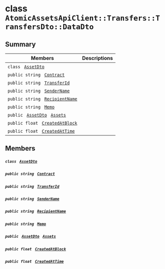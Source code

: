 # class `AtomicAssetsApiClient::Transfers::TransfersDto::DataDto` 

## Summary

 Members                                | Descriptions                                
----------------------------------------|---------------------------------------------
`class ` [`AssetDto`](.github/workflows/documentation/md/AtomicAssetsApiClient--Transfers--TransfersDto--DataDto--AssetDto.md#class_atomic_assets_api_client_1_1_transfers_1_1_transfers_dto_1_1_data_dto_1_1_asset_dto)        | 
`public string ` [`Contract`](#class_atomic_assets_api_client_1_1_transfers_1_1_transfers_dto_1_1_data_dto_1a9b4baf8484b98d89513d7776a8877d0e) | 
`public string ` [`TransferId`](#class_atomic_assets_api_client_1_1_transfers_1_1_transfers_dto_1_1_data_dto_1ae0356ef01297668f0e8ec4ea8fed2c71) | 
`public string ` [`SenderName`](#class_atomic_assets_api_client_1_1_transfers_1_1_transfers_dto_1_1_data_dto_1a8435cbd7a4dda595164d4ff47d4f4525) | 
`public string ` [`RecipientName`](#class_atomic_assets_api_client_1_1_transfers_1_1_transfers_dto_1_1_data_dto_1a4db149de8d9e2720942cc478bf9b67e2) | 
`public string ` [`Memo`](#class_atomic_assets_api_client_1_1_transfers_1_1_transfers_dto_1_1_data_dto_1ae120ff01d30f40e9771e30e58f1a1d7f) | 
`public ` [`AssetDto`](.github/workflows/documentation/md/AtomicAssetsApiClient--Transfers--TransfersDto--DataDto--AssetDto.md#class_atomic_assets_api_client_1_1_transfers_1_1_transfers_dto_1_1_data_dto_1_1_asset_dto)` ` [`Assets`](#class_atomic_assets_api_client_1_1_transfers_1_1_transfers_dto_1_1_data_dto_1af4eeb79abe4abf6489007349e93616f9) | 
`public float ` [`CreatedAtBlock`](#class_atomic_assets_api_client_1_1_transfers_1_1_transfers_dto_1_1_data_dto_1a0caa720646d595f07067fcc6c44a4b2e) | 
`public float ` [`CreatedAtTime`](#class_atomic_assets_api_client_1_1_transfers_1_1_transfers_dto_1_1_data_dto_1a14bdb6268c108cfc8647325d8aff2078) | 

## Members

##### `class ` [`AssetDto`](.github/workflows/documentation/md/AtomicAssetsApiClient--Transfers--TransfersDto--DataDto--AssetDto.md#class_atomic_assets_api_client_1_1_transfers_1_1_transfers_dto_1_1_data_dto_1_1_asset_dto) 

##### `public string ` [`Contract`](#class_atomic_assets_api_client_1_1_transfers_1_1_transfers_dto_1_1_data_dto_1a9b4baf8484b98d89513d7776a8877d0e) 

##### `public string ` [`TransferId`](#class_atomic_assets_api_client_1_1_transfers_1_1_transfers_dto_1_1_data_dto_1ae0356ef01297668f0e8ec4ea8fed2c71) 

##### `public string ` [`SenderName`](#class_atomic_assets_api_client_1_1_transfers_1_1_transfers_dto_1_1_data_dto_1a8435cbd7a4dda595164d4ff47d4f4525) 

##### `public string ` [`RecipientName`](#class_atomic_assets_api_client_1_1_transfers_1_1_transfers_dto_1_1_data_dto_1a4db149de8d9e2720942cc478bf9b67e2) 

##### `public string ` [`Memo`](#class_atomic_assets_api_client_1_1_transfers_1_1_transfers_dto_1_1_data_dto_1ae120ff01d30f40e9771e30e58f1a1d7f) 

##### `public ` [`AssetDto`](.github/workflows/documentation/md/AtomicAssetsApiClient--Transfers--TransfersDto--DataDto--AssetDto.md#class_atomic_assets_api_client_1_1_transfers_1_1_transfers_dto_1_1_data_dto_1_1_asset_dto)` ` [`Assets`](#class_atomic_assets_api_client_1_1_transfers_1_1_transfers_dto_1_1_data_dto_1af4eeb79abe4abf6489007349e93616f9) 

##### `public float ` [`CreatedAtBlock`](#class_atomic_assets_api_client_1_1_transfers_1_1_transfers_dto_1_1_data_dto_1a0caa720646d595f07067fcc6c44a4b2e) 

##### `public float ` [`CreatedAtTime`](#class_atomic_assets_api_client_1_1_transfers_1_1_transfers_dto_1_1_data_dto_1a14bdb6268c108cfc8647325d8aff2078) 

